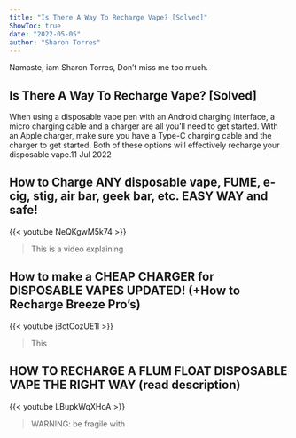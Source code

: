 ```yaml
---
title: "Is There A Way To Recharge Vape? [Solved]"
ShowToc: true 
date: "2022-05-05"
author: "Sharon Torres" 
---
```


Namaste, iam Sharon Torres, Don’t miss me too much.
## Is There A Way To Recharge Vape? [Solved]
When using a disposable vape pen with an Android charging interface, a micro charging cable and a charger are all you'll need to get started. With an Apple charger, make sure you have a Type-C charging cable and the charger to get started. Both of these options will effectively recharge your disposable vape.11 Jul 2022

## How to Charge ANY disposable vape, FUME, e-cig, stig, air bar, geek bar, etc. EASY WAY and safe!
{{< youtube NeQKgwM5k74 >}}
>This is a video explaining 

## How to make a CHEAP CHARGER for DISPOSABLE VAPES UPDATED! (+How to Recharge Breeze Pro’s)
{{< youtube jBctCozUE1I >}}
>This 

## HOW TO RECHARGE A FLUM FLOAT DISPOSABLE VAPE THE RIGHT WAY (read description)
{{< youtube LBupkWqXHoA >}}
>WARNING: be fragile with 

